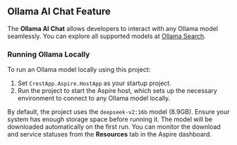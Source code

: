 ## Ollama AI Chat Feature  

The **Ollama AI Chat** allows developers to interact with any Ollama model seamlessly. You can explore all supported models at [Ollama Search](https://ollama.com/search).  

### Running Ollama Locally  

To run an Ollama model locally using this project:  

1. Set `CrestApp.Aspire.HostApp` as your startup project.  
2. Run the project to start the Aspire host, which sets up the necessary environment to connect to any Ollama model locally.  

By default, the project uses the `deepseek-v2:16b` model (8.9GB). Ensure your system has enough storage space before running it. The model will be downloaded automatically on the first run. You can monitor the download and service statuses from the **Resources** tab in the Aspire dashboard.  
